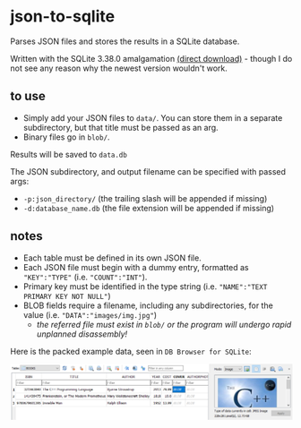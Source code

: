 # json-to-sqlite
Parses JSON files and stores the results in a SQLite database.

Written with the SQLite 3.38.0 amalgamation [(direct download)](https://www.sqlite.org/2022/sqlite-amalgamation-3380000.zip)  - though I do not see any reason why the newest version wouldn't work.

## to use
- Simply add your JSON files to `data/`. You can store them in a separate subdirectory, but that title must be passed as an arg.
- Binary files go in `blob/`.

Results will be saved to `data.db`

The JSON subdirectory, and output filename can  be specified with passed args:
- `-p:json_directory/` (the trailing slash will be appended if missing)
- `-d:database_name.db` (the file extension will be appended if missing)

## notes
- Each table must be defined in its own JSON file.
- Each JSON file must begin with a dummy entry, formatted as `"KEY":"TYPE"` (i.e. `"COUNT":"INT"`).
- Primary key must be identified in the type string (i.e. `"NAME":"TEXT PRIMARY KEY NOT NULL"`)
- BLOB fields require a filename, including any subdirectories, for the value (i.e. `"DATA":"images/img.jpg"`)
	- *the referred file must exist in `blob/` or the program will undergo rapid unplanned disassembly!*

Here is the packed example data, seen in `DB Browser for SQLite`:

![a screenshot from DB Browser, showing a single entry in a BOOKS table which matches the data found in example.json](https://github.com/surfactants/json-to-sqlite/blob/main/example.png)
